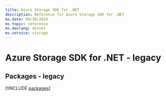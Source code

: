 ```yaml
---
title: Azure Storage SDK for .NET
description: Reference for Azure Storage SDK for .NET
ms.date: 09/30/2024
ms.topic: reference
ms.devlang: dotnet
ms.service: storage
---
```

# Azure Storage SDK for .NET - legacy
## Packages - legacy
[!INCLUDE [packages](storage-index.md)]